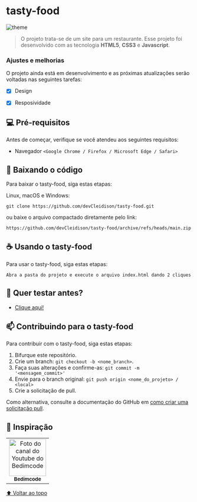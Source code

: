 # tasty-food


<img src="./assets/img/preview.gif" alt="theme">

> O projeto trata-se de um site para um restaurante. Esse projeto foi desenvolvido com as tecnologia <strong>HTML5</strong>, <strong>CSS3</strong> e <strong>Javascript</strong>.

### Ajustes e melhorias

O projeto ainda está em desenvolvimento e as próximas atualizações serão voltadas nas seguintes tarefas:

- [X] Design
- [X] Resposividade


## 💻 Pré-requisitos

Antes de começar, verifique se você atendeu aos seguintes requisitos:

* Navegador `<Google Chrome / Firefox / Microsoft Edge / Safari>`


## 🚀 Baixando o código

Para baixar o tasty-food, siga estas etapas:

Linux, macOS e Windows:
```
git clone https://github.com/devCleidison/tasty-food.git
```

ou baixe o arquivo compactado diretamente pelo link:
```
https://github.com/devCleidison/tasty-food/archive/refs/heads/main.zip
```

## ☕ Usando o tasty-food

Para usar o tasty-food, siga estas etapas:

```
Abra a pasta do projeto e execute o arquivo index.html dando 2 cliques
```

## 🚀 Quer testar antes?
* [Clique aqui!](https://devcleidison-tasty-food.netlify.app/)

## 📫 Contribuindo para o tasty-food

Para contribuir com o tasty-food, siga estas etapas:

1. Bifurque este repositório.
2. Crie um branch: `git checkout -b <nome_branch>`.
3. Faça suas alterações e confirme-as: `git commit -m '<mensagem_commit>'`
4. Envie para o branch original: `git push origin <nome_do_projeto> / <local>`
5. Crie a solicitação de pull.

Como alternativa, consulte a documentação do GitHub em [como criar uma solicitação pull](https://help.github.com/en/github/collaborating-with-issues-and-pull-requests/creating-a-pull-request).

## 🤝 Inspiração


<table>
  <tr>
    <td align="center">
      <a href="https://www.youtube.com/c/Bedimcode">
        <img src="https://yt3.ggpht.com/ytc/AKedOLRezmgExu34nzZO8ZP81FQ--l38oD1ri4D_FfYS=s88-c-k-c0x00ffffff-no-rj" width="100px;" alt="Foto do canal do Youtube do Bedimcode"/><br>
        <sub>
          <b>Bedimcode</b>
        </sub>
      </a>
    </td>
  </tr>
</table>

[⬆ Voltar ao topo](#tasty-food)<br>